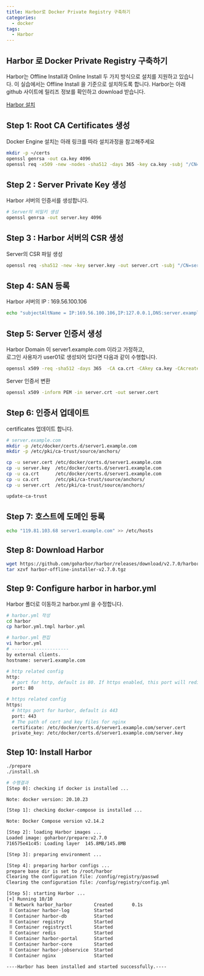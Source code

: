 ```yaml
---
title: Harbor로 Docker Private Registry 구축하기
categories:
  - docker 
tags:
  - Harbor
---
```


## Harbor 로 Docker Private Registry 구축하기

Harbor는 Offline Install과 Online Install 두 가지 방식으로 설치를 지원하고 있습니다. 이 실습에서는 Offline Install 을 기준으로 설치하도록 합니다. Harbor는 아래 github 사이트에 릴리즈 정보를 확인하고 download 받습니다.  


[Harbor 설치](https://github.com/goharbor/harbor/releases/)


## Step 1: Root CA Certificates  생성

Docker Engine 설치는 아래 링크를 따라 설치과정을 참고해주세요  

```bash
mkdir -p ~/certs
openssl genrsa -out ca.key 4096
openssl req -x509 -new -nodes -sha512 -days 365 -key ca.key -subj "/CN=*.example.com" -out ca.crt
```


## Step 2 : Server Private Key 생성

Harbor 서버의 인증서를 생성합니다.   

```bash
# Server의 비밀키 생성
openssl genrsa -out server.key 4096
```


## Step 3 : Harbor 서버의 CSR 생성 
Server의 CSR 파일 생성  
```bash
openssl req -sha512 -new -key server.key -out server.crt -subj "/CN=server1.example.com"
```

## Step 4: SAN 등록

Harbor 서버의 IP : 169.56.100.106  
```bash
echo "subjectAltName = IP:169.56.100.106,IP:127.0.0.1,DNS:server.example.com" > v3ext.cnf
```

## Step 5: Server 인증서 생성
Harbor Domain 이 server1.example.com 이라고 가정하고,  
로그인 사용자가 user01로 생성되어 있다면 다음과 같이 수행합니다.  
```bash
openssl x509 -req -sha512 -days 365  -CA ca.crt -CAkey ca.key -CAcreateserial -in server.csr -out server.crt -extfile v3ext.cnf
```
Server 인증서 변환
```bash
openssl x509 -inform PEM -in server.crt -out server.cert
```

## Step 6: 인증서 업데이트
certificates 업데이트 합니다.  

```bash
# server.example.com
mkdir -p /etc/docker/certs.d/server1.example.com
mkdir -p /etc/pki/ca-trust/source/anchors/

cp -u server.cert /etc/docker/certs.d/server1.example.com
cp -u server.key  /etc/docker/certs.d/server1.example.com
cp -u ca.crt      /etc/docker/certs.d/server1.example.com
cp -u ca.crt      /etc/pki/ca-trust/source/anchors/
cp -u server.crt  /etc/pki/ca-trust/source/anchors/

update-ca-trust
```

## Step 7: 호스트에 도메인 등록

```bash
echo "119.81.103.68 server1.example.com" >> /etc/hosts
```

## Step 8: Download Harbor
```bash
wget https://github.com/goharbor/harbor/releases/download/v2.7.0/harbor-offline-installer-v2.7.0.tgz
tar xzvf harbor-offline-installer-v2.7.0.tgz
```

## Step 9: Configure harbor in harbor.yml 
Harbor 폴더로 이동하고 harbor.yml 을 수정합니다.  

```bash
# harbor.yml 작성
cd harbor
cp harbor.yml.tmpl harbor.yml

# harbor.yml 편집
vi harbor.yml
# ---------------------
by external clients.
hostname: server1.example.com

# http related config
http:
  # port for http, default is 80. If https enabled, this port will redirect to https port
  port: 80

# https related config
https:
  # https port for harbor, default is 443
  port: 443
  # The path of cert and key files for nginx
  certificate: /etc/docker/certs.d/server1.example.com/server.cert
  private_key: /etc/docker/certs.d/server1.example.com/server.key
```

## Step 10: Install Harbor
```bash
./prepare
./install.sh

# 수행결과
[Step 0]: checking if docker is installed ...

Note: docker version: 20.10.23

[Step 1]: checking docker-compose is installed ...

Note: Docker Compose version v2.14.2

[Step 2]: loading Harbor images ...
Loaded image: goharbor/prepare:v2.7.0
716575e41c45: Loading layer  145.8MB/145.8MB

[Step 3]: preparing environment ...

[Step 4]: preparing harbor configs ...
prepare base dir is set to /root/harbor
Clearing the configuration file: /config/registry/passwd
Clearing the configuration file: /config/registry/config.yml

[Step 5]: starting Harbor ...
[+] Running 10/10
 ⠿ Network harbor_harbor        Created       0.1s
 ⠿ Container harbor-log         Started                                         0.8s
 ⠿ Container harbor-db          Started                                         2.2s
 ⠿ Container registry           Started                                         2.2s
 ⠿ Container registryctl        Started                                         1.7s
 ⠿ Container redis              Started                                         1.8s
 ⠿ Container harbor-portal      Started                                         2.2s
 ⠿ Container harbor-core        Started                                         2.7s
 ⠿ Container harbor-jobservice  Started                                         3.8s
 ⠿ Container nginx              Started                                         3.9s

----Harbor has been installed and started successfully.----
```